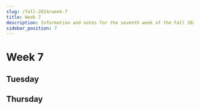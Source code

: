 ```yaml
---
slug: /fall-2024/week-7
title: Week 7
description: Information and notes for the seventh week of the Fall 2024 semester for the UMass Lowell Cloud Computing Club.
sidebar_position: 7
---
```


# Week 7

## Tuesday

## Thursday
